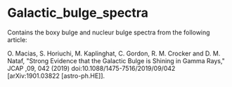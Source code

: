 # Galactic_bulge_spectra
Contains the boxy bulge and nucleur bulge spectra from the following article:

O. Macias, S. Horiuchi, M. Kaplinghat, C. Gordon, R. M. Crocker and D. M. Nataf, "Strong Evidence that the Galactic Bulge is Shining in Gamma Rays," JCAP ,09, 042 (2019) doi:10.1088/1475-7516/2019/09/042 [arXiv:1901.03822 [astro-ph.HE]].
